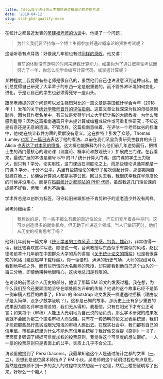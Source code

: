 ```yaml
---
title: 为什么每个统计博士生都得通过概率论的资格考试
date: '2018-04-12'
slug: stat-phd-qualify-exam
---
```


在统计之都最近发表的[吴建福老师的访谈](https://cosx.org/2018/04/interview-of-jeff-wu/)中，他提了一个问题：

> 为什么我们要坚持每一个博士生都参加并通过概率论的资格考试呢？

这话听着有点耳熟：好像我几年前也有过[同样的感叹](/cn/2015/10/interview/)。他又讲：

> 目前的体制没有足够的时间来磨练计算能力。如果你为了通过概率论考试而努力了一年，你怎么能学会编写计算代码，或掌握计算呢？

某种程度上我觉得有些老师是很自私的，虽然他们自己也许没意识到这种自私。他们总觉得自己研究了大半辈子的东西一定是很重要的，而不管外界环境如何变化、进化，于是让自己的学生也必须得死守一座山头。

跟吴老师提的这个问题可以发生强烈对比的一篇文章是美国统计学会今年（2018 年！）发布的关于[统计学教师晋升的评估指南](http://www.amstat.org/asa/files/pdfs/POL-Statistics-as-a-Scientific-Discipline.pdf)。这篇文章让我深深为我的母校感到耻辱，因为其作者名单中，有三位是爱荷华州立大学统计系的大牌教授。为什么我感到耻辱？因为这篇指南通篇只字未提计算或编程或软件或可重复性研究；不知这是有意还是无意的遗漏。不管怎样，这篇指南意味着，在评估一个老师优劣的标准中，他/她在统计软件方面的贡献没有意义。这在推特上引发了众怒，Thomas Lumley [也写了一篇日志](https://notstatschat.tumblr.com/post/169945333636/as-far-as-it-goes)表达了他的看法。以前在我们系里负责研究生教育的头目 Alicia 也[表达了对本系的愤慨](https://twitter.com/ALCarriquiry/status/954789308757659648)。这大概也能解释为什么他们前几年逆势而行，把博士生的两门最核心的理论课（测度论、概率论和数理统计）扩展成三门课。在我看来，最该扩展的本该是编号 579 的 R / 统计计算入门课，这门课的学生压力极大，但只有 1 学分。论实用性，这门课远在测度论之上，而那些理论课通常都是一门课 3 学分，十分不公平。系里有些搞理论的老爷子每次谈起计算，那鄙夷简直就挂在脸上，仿佛做计算的人都是劣等公民。回过头去看，我很庆幸我在学测度论的时候并没用心，而是在[捣鼓统计之都网站的 PHP 代码](/cn/2010/12/fighting-like-a-pig/)，虽然我这几门理论课的成绩不好看，但我一点也不后悔。

学术界总是以创新为标签，可守起旧来跟那些不肯剪辫子的遗老遗少并没有两样。

吴老师继续讲：

> 我想说的是，有一些不那么有趣的渐近性论文，而它们充斥着各种期刊。这可以创造很多的就业机会，但无助于推进这个领域。当人们做研究时，他们从历史的视角思考了吗？

他好几年前有一篇文章《[统计学者的工作风范：灵感、抱负、雄心](https://icsaimage.files.wordpress.com/2015/10/icsa-bulletin11jul.pdf)》，非常值得一读，我比较喜欢这种写法。顺便说一句，台湾教授写东西似乎有类似的风格，赵民德老前辈十几年前在中国群众大学的系列讲座《[关于统计论文的撰写](http://www.jds-online.com/blog/2007/02/04/%E9%97%9C%E6%96%BC%E7%B5%B1%E8%A8%88%E8%AB%96%E6%96%87%E7%9A%84%E6%92%B0%E5%AF%AB/)》也是我很喜欢的风格（建议趁早下载珍藏）。你一读便知，满满的历史气场，大师的视线可以看到地平线之外，而有些所谓的大名鼎鼎的教授，却只能看到他自己这个山头的一亩三分地，即便他耕种地很精心，这块地总归是有限的。

在访谈的前面谈个人历史的部分，他谈了那篇 EM 论文的发表过程。我在想，为什么我们至今还要顽固地坚守在暗处匿名评审的传统？他说的这个故事已经不是第一例审稿人找茬的故事了，Efron 的 Bootstrap 论文发表一样遭遇过拒稿（理由似乎是太简单、没多少数学证明？）。这都是已知的故事，那历史上还有多少重要的成果因为匿名评审被埋没的，我们无从得知。我相信，只有在阳光下才有公正可言；如果每个（审稿）人能正大光明地为自己说的话负责，那么学术研究的成果发表就不会因为那三个匿名审稿人而受阻。只有在一套透明的论文发表系统里，我们才能把那些品行恶劣或眼光短浅的审稿人踢出去。在现实社会中，我们都有自己的信用值，审稿系统里为什么不能也有信用系统呢？我好像又得提《原则》一书了，里面反复强调了根据可信度加权的投票原则，我觉得这个可信度的想法很好。一人一票的投票原则只是表面上的公平，实质上几乎不会公正。

访谈里他提到了 Persi Diaconis。我最早知道这个人是通过统计之都的文章（[一](https://cosx.org/2012/08/persi-diaconis-1)、[二](https://cosx.org/2012/09/persi-diaconis2)）。没想到是这位魔术师指点了 EM 小伙。吴老师的这个证明过程也有点意思，竟然是在照顾不到一岁的女儿的过程中突然想起一个定理，然后上楼把证明写了出来。好呀么一个痴人！
